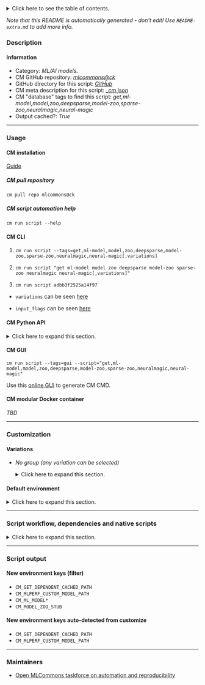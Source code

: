 <details>
<summary>Click here to see the table of contents.</summary>

* [Description](#description)
* [Information](#information)
* [Usage](#usage)
  * [ CM installation](#cm-installation)
  * [ CM script automation help](#cm-script-automation-help)
  * [ CM CLI](#cm-cli)
  * [ CM Python API](#cm-python-api)
  * [ CM GUI](#cm-gui)
  * [ CM modular Docker container](#cm-modular-docker-container)
* [Customization](#customization)
  * [ Variations](#variations)
  * [ Default environment](#default-environment)
* [Script workflow, dependencies and native scripts](#script-workflow-dependencies-and-native-scripts)
* [Script output](#script-output)
* [New environment keys (filter)](#new-environment-keys-(filter))
* [New environment keys auto-detected from customize](#new-environment-keys-auto-detected-from-customize)
* [Maintainers](#maintainers)

</details>

*Note that this README is automatically generated - don't edit! Use `README-extra.md` to add more info.*

### Description

#### Information

* Category: *ML/AI models.*
* CM GitHub repository: *[mlcommons@ck](https://github.com/mlcommons/ck/tree/master/cm-mlops)*
* GitHub directory for this script: *[GitHub](https://github.com/mlcommons/ck/tree/master/cm-mlops/script/get-ml-model-neuralmagic-zoo)*
* CM meta description for this script: *[_cm.json](_cm.json)*
* CM "database" tags to find this script: *get,ml-model,model,zoo,deepsparse,model-zoo,sparse-zoo,neuralmagic,neural-magic*
* Output cached?: *True*
___
### Usage

#### CM installation

[Guide](https://github.com/mlcommons/ck/blob/master/docs/installation.md)

##### CM pull repository

```cm pull repo mlcommons@ck```

##### CM script automation help

```cm run script --help```

#### CM CLI

1. `cm run script --tags=get,ml-model,model,zoo,deepsparse,model-zoo,sparse-zoo,neuralmagic,neural-magic[,variations] `

2. `cm run script "get ml-model model zoo deepsparse model-zoo sparse-zoo neuralmagic neural-magic[,variations]" `

3. `cm run script adbb3f2525a14f97 `

* `variations` can be seen [here](#variations)

* `input_flags` can be seen [here](#script-flags-mapped-to-environment)

#### CM Python API

<details>
<summary>Click here to expand this section.</summary>

```python

import cmind

r = cmind.access({'action':'run'
                  'automation':'script',
                  'tags':'get,ml-model,model,zoo,deepsparse,model-zoo,sparse-zoo,neuralmagic,neural-magic'
                  'out':'con',
                  ...
                  (other input keys for this script)
                  ...
                 })

if r['return']>0:
    print (r['error'])

```

</details>


#### CM GUI

```cm run script --tags=gui --script="get,ml-model,model,zoo,deepsparse,model-zoo,sparse-zoo,neuralmagic,neural-magic"```

Use this [online GUI](https://cKnowledge.org/cm-gui/?tags=get,ml-model,model,zoo,deepsparse,model-zoo,sparse-zoo,neuralmagic,neural-magic) to generate CM CMD.

#### CM modular Docker container

*TBD*

___
### Customization


#### Variations

  * *No group (any variation can be selected)*
    <details>
    <summary>Click here to expand this section.</summary>

    * `_14layer_pruned50_quant-none-vnni`
      - Aliases: `_model-stub.zoo:nlp/question_answering/mobilebert-none/pytorch/huggingface/squad/14layer_pruned50_quant-none-vnni`
      - Environment variables:
        - *CM_MODEL_ZOO_STUB*: `zoo:nlp/question_answering/mobilebert-none/pytorch/huggingface/squad/14layer_pruned50_quant-none-vnni`
        - *CM_ML_MODEL_FULL_NAME*: `14layer_pruned50_quant-none-vnni`
        - *CM_ML_MODEL_STARTING_WEIGHTS_FILENAME*: `https://storage.googleapis.com/cloud-tpu-checkpoints/mobilebert/uncased_L-24_H-128_B-512_A-4_F-4_OPT.tar.gz`
        - *CM_ML_MODEL_WEIGHT_TRANSFORMATIONS*: `quantization, unstructured pruning`
        - *CM_ML_MODEL_WEIGHTS_DATA_TYPE*: `int8`
        - *CM_ML_MODEL_INPUTS_DATA_TYPE*: `int64`
        - *CM_ML_MODEL_RETRAINING*: `yes`
      - Workflow:
    * `_base_quant-none`
      - Aliases: `_model-stub.zoo:nlp/question_answering/mobilebert-none/pytorch/huggingface/squad/base_quant-none`
      - Environment variables:
        - *CM_MODEL_ZOO_STUB*: `zoo:nlp/question_answering/mobilebert-none/pytorch/huggingface/squad/base_quant-none`
        - *CM_ML_MODEL_FULL_NAME*: `base_quant-none`
        - *CM_ML_MODEL_STARTING_WEIGHTS_FILENAME*: `https://storage.googleapis.com/cloud-tpu-checkpoints/mobilebert/uncased_L-24_H-128_B-512_A-4_F-4_OPT.tar.gz`
        - *CM_ML_MODEL_WEIGHT_TRANSFORMATIONS*: `quantization, unstructured pruning`
        - *CM_ML_MODEL_WEIGHTS_DATA_TYPE*: `int8`
        - *CM_ML_MODEL_INPUTS_DATA_TYPE*: `int64`
        - *CM_ML_MODEL_RETRAINING*: `yes`
      - Workflow:
    * `_model-stub.#`
      - Environment variables:
        - *CM_MODEL_ZOO_STUB*: `#`
      - Workflow:
    * `_pruned95_obs_quant-none`
      - Aliases: `_model-stub.zoo:nlp/question_answering/bert-base/pytorch/huggingface/squad/pruned95_obs_quant-none`
      - Environment variables:
        - *CM_MODEL_ZOO_STUB*: `zoo:nlp/question_answering/bert-base/pytorch/huggingface/squad/pruned95_obs_quant-none`
        - *CM_ML_MODEL_FULL_NAME*: `pruned95_obs_quant-none`
        - *CM_ML_MODEL_STARTING_WEIGHTS_FILENAME*: `https://huggingface.co/bert-large-uncased`
        - *CM_ML_MODEL_WEIGHT_TRANSFORMATIONS*: `quantization, unstructured pruning`
        - *CM_ML_MODEL_WEIGHTS_DATA_TYPE*: `int8`
        - *CM_ML_MODEL_INPUTS_DATA_TYPE*: `int64`
        - *CM_ML_MODEL_RETRAINING*: `yes`
      - Workflow:
    * `_pruned95_quant-none-vnni`
      - Aliases: `_model-stub.zoo:nlp/question_answering/obert-large/pytorch/huggingface/squad/pruned95_quant-none-vnni`
      - Environment variables:
        - *CM_MODEL_ZOO_STUB*: `zoo:nlp/question_answering/obert-large/pytorch/huggingface/squad/pruned95_quant-none-vnni`
        - *CM_ML_MODEL_FULL_NAME*: `pruned95_quant-none-vnni`
        - *CM_ML_MODEL_STARTING_WEIGHTS_FILENAME*: `https://huggingface.co/bert-large-uncased`
        - *CM_ML_MODEL_WEIGHT_TRANSFORMATIONS*: `quantization, unstructured pruning`
        - *CM_ML_MODEL_WEIGHTS_DATA_TYPE*: `int8`
        - *CM_ML_MODEL_INPUTS_DATA_TYPE*: `int64`
        - *CM_ML_MODEL_RETRAINING*: `yes`
      - Workflow:

    </details>

#### Default environment

<details>
<summary>Click here to expand this section.</summary>

These keys can be updated via `--env.KEY=VALUE` or `env` dictionary in `@input.json` or using script flags.


</details>

___
### Script workflow, dependencies and native scripts

<details>
<summary>Click here to expand this section.</summary>

  1. ***Read "deps" on other CM scripts from [meta](https://github.com/mlcommons/ck/tree/master/cm-mlops/script/get-ml-model-neuralmagic-zoo/_cm.json)***
     * get,python3
       * CM names: `--adr.['python3', 'python']...`
       - CM script: [get-python3](https://github.com/mlcommons/ck/tree/master/cm-mlops/script/get-python3)
     * get,generic-python-lib,_sparsezoo
       - CM script: [get-generic-python-lib](https://github.com/mlcommons/ck/tree/master/cm-mlops/script/get-generic-python-lib)
  1. ***Run "preprocess" function from [customize.py](https://github.com/mlcommons/ck/tree/master/cm-mlops/script/get-ml-model-neuralmagic-zoo/customize.py)***
  1. Read "prehook_deps" on other CM scripts from [meta](https://github.com/mlcommons/ck/tree/master/cm-mlops/script/get-ml-model-neuralmagic-zoo/_cm.json)
  1. ***Run native script if exists***
     * [run.sh](https://github.com/mlcommons/ck/tree/master/cm-mlops/script/get-ml-model-neuralmagic-zoo/run.sh)
  1. Read "posthook_deps" on other CM scripts from [meta](https://github.com/mlcommons/ck/tree/master/cm-mlops/script/get-ml-model-neuralmagic-zoo/_cm.json)
  1. ***Run "postrocess" function from [customize.py](https://github.com/mlcommons/ck/tree/master/cm-mlops/script/get-ml-model-neuralmagic-zoo/customize.py)***
  1. Read "post_deps" on other CM scripts from [meta](https://github.com/mlcommons/ck/tree/master/cm-mlops/script/get-ml-model-neuralmagic-zoo/_cm.json)
</details>

___
### Script output
#### New environment keys (filter)

* `CM_GET_DEPENDENT_CACHED_PATH`
* `CM_MLPERF_CUSTOM_MODEL_PATH`
* `CM_ML_MODEL*`
* `CM_MODEL_ZOO_STUB`
#### New environment keys auto-detected from customize

* `CM_GET_DEPENDENT_CACHED_PATH`
* `CM_MLPERF_CUSTOM_MODEL_PATH`
___
### Maintainers

* [Open MLCommons taskforce on automation and reproducibility](https://github.com/mlcommons/ck/blob/master/docs/taskforce.md)